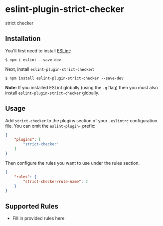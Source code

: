 # eslint-plugin-strict-checker

strict checker

## Installation

You'll first need to install [ESLint](http://eslint.org):

```
$ npm i eslint --save-dev
```

Next, install `eslint-plugin-strict-checker`:

```
$ npm install eslint-plugin-strict-checker --save-dev
```

**Note:** If you installed ESLint globally (using the `-g` flag) then you must also install `eslint-plugin-strict-checker` globally.

## Usage

Add `strict-checker` to the plugins section of your `.eslintrc` configuration file. You can omit the `eslint-plugin-` prefix:

```json
{
    "plugins": [
        "strict-checker"
    ]
}
```


Then configure the rules you want to use under the rules section.

```json
{
    "rules": {
        "strict-checker/rule-name": 2
    }
}
```

## Supported Rules

* Fill in provided rules here





